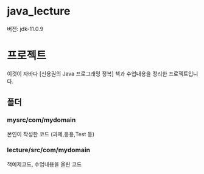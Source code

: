 # **java_lecture**
   
버전: jdk-11.0.9   
   
# 프로젝트  
이것이 자바다 [신용권의 Java 프로그래밍 정복] 책과 수업내용을 정리한 프로젝트입니다.   
   
## 폴더
### mysrc/com/mydomain
본인이 작성한 코드 (과제,응용,Test 등)
   
### lecture/src/com/mydomain   
책예제코드, 수업내용을 올린 코드 
